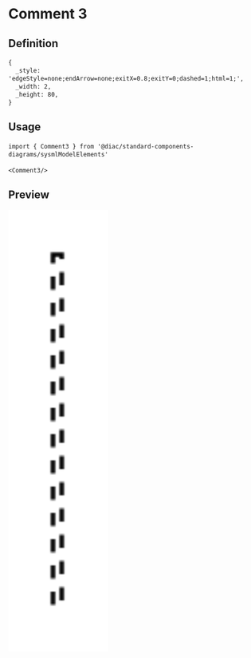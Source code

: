 # Comment 3

## Definition

```
{
  _style: 'edgeStyle=none;endArrow=none;exitX=0.8;exitY=0;dashed=1;html=1;',
  _width: 2,
  _height: 80,
}
```

## Usage

```
import { Comment3 } from '@diac/standard-components-diagrams/sysmlModelElements'

<Comment3/>
```

## Preview

<img src="./comment-3.png" width="200"/>
